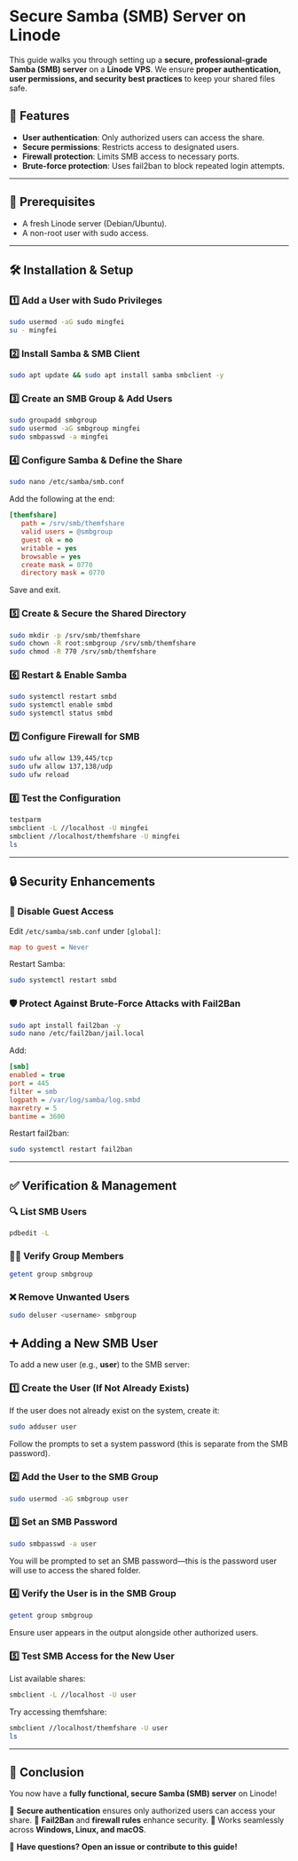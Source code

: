 # Secure Samba (SMB) Server on Linode

This guide walks you through setting up a **secure, professional-grade Samba (SMB) server** on a **Linode VPS**. We ensure **proper authentication, user permissions, and security best practices** to keep your shared files safe.

## 🚀 Features
- **User authentication**: Only authorized users can access the share.
- **Secure permissions**: Restricts access to designated users.
- **Firewall protection**: Limits SMB access to necessary ports.
- **Brute-force protection**: Uses fail2ban to block repeated login attempts.

---

## 📌 Prerequisites
- A fresh Linode server (Debian/Ubuntu).
- A non-root user with sudo access.

---

## 🛠️ Installation & Setup

### 1️⃣ Add a User with Sudo Privileges
```bash
sudo usermod -aG sudo mingfei
su - mingfei
```

### 2️⃣ Install Samba & SMB Client
```bash
sudo apt update && sudo apt install samba smbclient -y
```

### 3️⃣ Create an SMB Group & Add Users
```bash
sudo groupadd smbgroup
sudo usermod -aG smbgroup mingfei
sudo smbpasswd -a mingfei
```

### 4️⃣ Configure Samba & Define the Share
```bash
sudo nano /etc/samba/smb.conf
```
Add the following at the end:
```ini
[themfshare]
   path = /srv/smb/themfshare
   valid users = @smbgroup
   guest ok = no
   writable = yes
   browsable = yes
   create mask = 0770
   directory mask = 0770
```
Save and exit.

### 5️⃣ Create & Secure the Shared Directory
```bash
sudo mkdir -p /srv/smb/themfshare
sudo chown -R root:smbgroup /srv/smb/themfshare
sudo chmod -R 770 /srv/smb/themfshare
```

### 6️⃣ Restart & Enable Samba
```bash
sudo systemctl restart smbd
sudo systemctl enable smbd
sudo systemctl status smbd
```

### 7️⃣ Configure Firewall for SMB
```bash
sudo ufw allow 139,445/tcp
sudo ufw allow 137,138/udp
sudo ufw reload
```

### 8️⃣ Test the Configuration
```bash
testparm
smbclient -L //localhost -U mingfei
smbclient //localhost/themfshare -U mingfei
ls
```

---

## 🔒 Security Enhancements

### 🚫 Disable Guest Access
Edit `/etc/samba/smb.conf` under `[global]`:
```ini
map to guest = Never
```
Restart Samba:
```bash
sudo systemctl restart smbd
```

### 🛡️ Protect Against Brute-Force Attacks with Fail2Ban
```bash
sudo apt install fail2ban -y
sudo nano /etc/fail2ban/jail.local
```
Add:
```ini
[smb]
enabled = true
port = 445
filter = smb
logpath = /var/log/samba/log.smbd
maxretry = 5
bantime = 3600
```
Restart fail2ban:
```bash
sudo systemctl restart fail2ban
```

---

## ✅ Verification & Management
### 🔍 List SMB Users
```bash
pdbedit -L
```
### 🧑‍💻 Verify Group Members
```bash
getent group smbgroup
```
### ❌ Remove Unwanted Users
```bash
sudo deluser <username> smbgroup
```

## ➕ Adding a New SMB User  
To add a new user (e.g., **user**) to the SMB server:  

### 1️⃣ Create the User (If Not Already Exists)  
If the user does not already exist on the system, create it:  
```bash
sudo adduser user
```
Follow the prompts to set a system password (this is separate from the SMB password).

### 2️⃣ Add the User to the SMB Group
```bash
sudo usermod -aG smbgroup user
```

### 3️⃣ Set an SMB Password
```bash
sudo smbpasswd -a user
```
You will be prompted to set an SMB password—this is the password user will use to access the shared folder.

### 4️⃣ Verify the User is in the SMB Group
```bash
getent group smbgroup
```
Ensure user appears in the output alongside other authorized users.

### 5️⃣ Test SMB Access for the New User
List available shares:
```bash
smbclient -L //localhost -U user
```
Try accessing themfshare:
```bash
smbclient //localhost/themfshare -U user
ls
```

---

## 🎉 Conclusion
You now have a **fully functional, secure Samba (SMB) server** on Linode! 

🔹 **Secure authentication** ensures only authorized users can access your share.
🔹 **Fail2Ban** and **firewall rules** enhance security.
🔹 Works seamlessly across **Windows, Linux, and macOS**.

🚀 **Have questions? Open an issue or contribute to this guide!**

